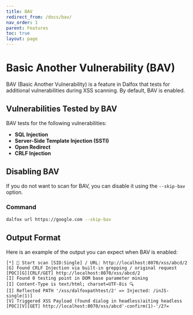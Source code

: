 ```yaml
---
title: BAV
redirect_from: /docs/bav/
nav_order: 1
parent: Features
toc: true
layout: page
---
```


# Basic Another Vulnerability (BAV)

BAV (Basic Another Vulnerability) is a feature in Dalfox that tests for additional vulnerabilities during XSS scanning. By default, BAV is enabled.

## Vulnerabilities Tested by BAV

BAV tests for the following vulnerabilities:

- **SQL Injection**
- **Server-Side Template Injection (SSTI)**
- **Open Redirect**
- **CRLF Injection**

## Disabling BAV

If you do not want to scan for BAV, you can disable it using the `--skip-bav` option.

### Command

```bash
dalfox url https://google.com --skip-bav
```

## Output Format

Here is an example of the output you can expect when BAV is enabled:

```
[*] 🦊 Start scan [SID:Single] / URL: http://localhost:8070/xss/abcd/2
[G] Found CRLF Injection via built-in grepping / original request
[POC][G][CRLF/GET] http://localhost:8070/xss/abcd/2
[I] Found 0 testing point in DOM base parameter mining
[I] Content-Type is text/html; charset=UTF-8is 🔍
[I] Reflected PATH '/xss/dalfoxpathtest/2' => Injected: /inJS-single(1)]
[V] Triggered XSS Payload (found dialog in headless)aiting headless
[POC][V][GET] http://localhost:8070/xss/abcd'-confirm(1)-'/2?=
```
